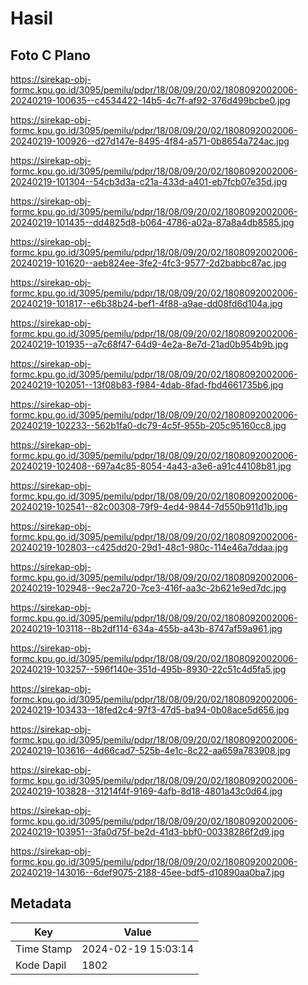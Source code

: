 # Hasil

## Foto C Plano

https://sirekap-obj-formc.kpu.go.id/3095/pemilu/pdpr/18/08/09/20/02/1808092002006-20240219-100635--c4534422-14b5-4c7f-af92-376d499bcbe0.jpg

https://sirekap-obj-formc.kpu.go.id/3095/pemilu/pdpr/18/08/09/20/02/1808092002006-20240219-100926--d27d147e-8495-4f84-a571-0b8654a724ac.jpg

https://sirekap-obj-formc.kpu.go.id/3095/pemilu/pdpr/18/08/09/20/02/1808092002006-20240219-101304--54cb3d3a-c21a-433d-a401-eb7fcb07e35d.jpg

https://sirekap-obj-formc.kpu.go.id/3095/pemilu/pdpr/18/08/09/20/02/1808092002006-20240219-101435--dd4825d8-b064-4786-a02a-87a8a4db8585.jpg

https://sirekap-obj-formc.kpu.go.id/3095/pemilu/pdpr/18/08/09/20/02/1808092002006-20240219-101620--aeb824ee-3fe2-4fc3-9577-2d2babbc87ac.jpg

https://sirekap-obj-formc.kpu.go.id/3095/pemilu/pdpr/18/08/09/20/02/1808092002006-20240219-101817--e6b38b24-bef1-4f88-a9ae-dd08fd6d104a.jpg

https://sirekap-obj-formc.kpu.go.id/3095/pemilu/pdpr/18/08/09/20/02/1808092002006-20240219-101935--a7c68f47-64d9-4e2a-8e7d-21ad0b954b9b.jpg

https://sirekap-obj-formc.kpu.go.id/3095/pemilu/pdpr/18/08/09/20/02/1808092002006-20240219-102051--13f08b83-f984-4dab-8fad-fbd4661735b6.jpg

https://sirekap-obj-formc.kpu.go.id/3095/pemilu/pdpr/18/08/09/20/02/1808092002006-20240219-102233--562b1fa0-dc79-4c5f-955b-205c95160cc8.jpg

https://sirekap-obj-formc.kpu.go.id/3095/pemilu/pdpr/18/08/09/20/02/1808092002006-20240219-102408--697a4c85-8054-4a43-a3e6-a91c44108b81.jpg

https://sirekap-obj-formc.kpu.go.id/3095/pemilu/pdpr/18/08/09/20/02/1808092002006-20240219-102541--82c00308-79f9-4ed4-9844-7d550b911d1b.jpg

https://sirekap-obj-formc.kpu.go.id/3095/pemilu/pdpr/18/08/09/20/02/1808092002006-20240219-102803--c425dd20-29d1-48c1-980c-114e46a7ddaa.jpg

https://sirekap-obj-formc.kpu.go.id/3095/pemilu/pdpr/18/08/09/20/02/1808092002006-20240219-102948--9ec2a720-7ce3-416f-aa3c-2b621e9ed7dc.jpg

https://sirekap-obj-formc.kpu.go.id/3095/pemilu/pdpr/18/08/09/20/02/1808092002006-20240219-103118--8b2df114-634a-455b-a43b-8747af59a961.jpg

https://sirekap-obj-formc.kpu.go.id/3095/pemilu/pdpr/18/08/09/20/02/1808092002006-20240219-103257--596f140e-351d-495b-8930-22c51c4d5fa5.jpg

https://sirekap-obj-formc.kpu.go.id/3095/pemilu/pdpr/18/08/09/20/02/1808092002006-20240219-103433--18fed2c4-97f3-47d5-ba94-0b08ace5d656.jpg

https://sirekap-obj-formc.kpu.go.id/3095/pemilu/pdpr/18/08/09/20/02/1808092002006-20240219-103616--4d66cad7-525b-4e1c-8c22-aa659a783908.jpg

https://sirekap-obj-formc.kpu.go.id/3095/pemilu/pdpr/18/08/09/20/02/1808092002006-20240219-103828--31214f4f-9169-4afb-8d18-4801a43c0d64.jpg

https://sirekap-obj-formc.kpu.go.id/3095/pemilu/pdpr/18/08/09/20/02/1808092002006-20240219-103951--3fa0d75f-be2d-41d3-bbf0-00338286f2d9.jpg

https://sirekap-obj-formc.kpu.go.id/3095/pemilu/pdpr/18/08/09/20/02/1808092002006-20240219-143016--6def9075-2188-45ee-bdf5-d10890aa0ba7.jpg


## Metadata

| Key        | Value               |
| ---------- | ------------------- |
| Time Stamp | 2024-02-19 15:03:14 |
| Kode Dapil | 1802                |




